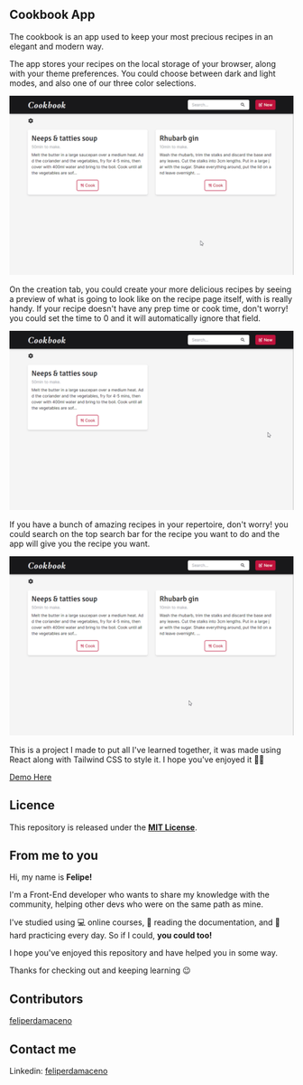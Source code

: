## Cookbook App

The cookbook is an app used to keep your most precious recipes in an elegant and modern way.

The app stores your recipes on the local storage of your browser, along with your theme preferences. You could choose between dark and light modes, and also one of our three color selections.

![page-showcase](app-showcase/app-showcase-1.gif)

On the creation tab, you could create your more delicious recipes by seeing a preview of what is going to look like on the recipe page itself, with is really handy. If your recipe doesn't have any prep time or cook time, don't worry! you could set the time to 0 and it will automatically ignore that field.

![page-showcase](app-showcase/app-showcase-2.gif)

If you have a bunch of amazing recipes in your repertoire, don't worry! you could search on the top search bar for the recipe you want to do and the app will give you the recipe you want.

![page-showcase](app-showcase/app-showcase-3.gif)

This is a project I made to put all I've learned together, it was made using React along with Tailwind CSS to style it. I hope you've enjoyed it ✌🏻

[Demo Here](https://feliperdamaceno.github.io/cookbook-app)

## Licence

This repository is released under the [**MIT License**](LICENSE).

## From me to you

Hi, my name is **Felipe!**

I'm a Front-End developer who wants to share my knowledge with the community, helping other devs who were on the same path as mine.

I've studied using 💻 online courses, 📄 reading the documentation, and 💪 hard practicing every day. So if I could, **you could too!**

I hope you've enjoyed this repository and have helped you in some way.

Thanks for checking out and keeping learning 😉

## Contributors

[feliperdamaceno](https://github.com/feliperdamaceno/)

## Contact me

Linkedin: [feliperdamaceno](https://www.linkedin.com/in/feliperdamaceno/)
